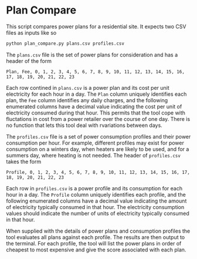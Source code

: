 # Plan Compare

This script compares power plans for a residential site. It expects two CSV files as inputs like so

```sh
python plan_compare.py plans.csv profiles.csv
```

The `plans.csv` file is the set of power plans for consideration and has a header of the form

```csv
Plan, Fee, 0, 1, 2, 3, 4, 5, 6, 7, 8, 9, 10, 11, 12, 13, 14, 15, 16, 17, 18, 19, 20, 21, 22, 23
```

Each row contined in `plans.csv` is a power plan and its cost per unit electricity for each hour in 
a day. The `Plan` column uniquely identifies each plan, the `Fee` column identifies any daily 
charges, and the following enumerated columns have a decimal value indicating the cost per unit of 
electricity consumed during that hour. This permits that the tool cope with fluctations in cost from
a power retailer over the course of one day. There is no function that lets this tool deal with 
rvariations between days.

The `profiles.csv` file is a set of power consumption profiles and their power consumption per hour.
For example, different profiles may exist for power consumption on a winters day, when heaters are 
likely to be used, and for a summers day, where heating is not needed. The header of `profiles.csv` 
takes the form

```csv
Profile, 0, 1, 2, 3, 4, 5, 6, 7, 8, 9, 10, 11, 12, 13, 14, 15, 16, 17, 18, 19, 20, 21, 22, 23
```

Each row in `profiles.csv` is a power profile and its consumption for each hour in a day. The 
`Profile` column uniquely identifies each profile, and the following enumerated columns have a 
decimal value indicating the amount of electricity typically consumed in that hour. The electricity
consumption values should indicate the number of units of electricity typically consumed in that
hour.

When supplied with the details of power plans and consumption profiles the tool evaluates all plans
against each profile. The results are then output to the terminal. For each profile, the tool will
list the power plans in order of cheapest to most expensive and give the score associated with each
plan.